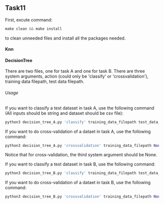 ## Task11

First, excute command:
```python
make clean && make install
```
to clean unneeded files and install all the packages needed. 

#### Knn


#### DecisionTree
There are two files, one for task A and one for task B. 
There are three system arguments, action (could only be 'classify' or 'crossvalidation'), training data filepath, test data filepath.

###### Usage

If you want to classify a test dataset in task A, use the following command (All inputs should be string and dataset should be csv file):

```python
python3 decision_tree_A.py 'classify' training_data_filepath test_data_filepath
```

If you want to do cross-validation of a dataet in task A, use the following command:

```python
python3 decision_tree_A.py 'crossvalidation' training_data_filepath None
```

Notice that for cross-validation, the third system argument should be None.

If you want to classify a test dataset in task B, use the following command:

```python
python3 decision_tree_B.py 'classify' training_data_filepath test_data_filepath
```

If you want to do cross-validation of a dataet in task B, use the following command:

```python
python3 decision_tree_B.py 'crossvalidation' training_data_filepath None
```
